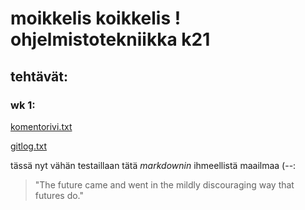 # moikkelis koikkelis ! ohjelmistotekniikka k21

## tehtävät:

### wk 1:

[komentorivi.txt](https://github.com/nuclearkittens/ot-projekti/blob/master/laskarit/viikko1/komentorivi.txt)

[gitlog.txt](https://github.com/nuclearkittens/ot-projekti/blob/master/laskarit/viikko1/gitlog.txt)

tässä nyt vähän testaillaan tätä *markdownin* ihmeellistä maailmaa (--:

> "The future came and went in the mildly
> discouraging way that futures do."
> 


